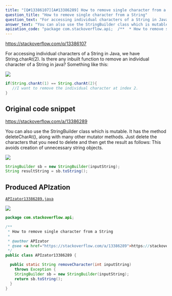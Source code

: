 ```yaml
---
title: "[Q#13386107][A#13386289] How to remove single character from a String"
question_title: "How to remove single character from a String"
question_text: "For accessing individual characters of a String in Java, we have String.charAt(2). Is there any inbuilt function to remove an individual character of a String in java? Something like this:"
answer_text: "You can also use the StringBuilder class which is mutable. It has the method deleteCharAt(), along with many other mutator methods. Just delete the characters that you need to delete and then get the result as follows: This avoids creation of unnecessary string objects."
apization_code: "package com.stackoverflow.api;  /**  * How to remove single character from a String  *  * @author APIzator  * @see <a href=\"https://stackoverflow.com/a/13386289\">https://stackoverflow.com/a/13386289</a>  */ public class APIzator13386289 {    public static String removeCharacter(int inputString)     throws Exception {     StringBuilder sb = new StringBuilder(inputString);     return sb.toString();   } }"
---
```


https://stackoverflow.com/q/13386107

For accessing individual characters of a String in Java, we have String.charAt(2). Is there any inbuilt function to remove an individual character of a String in java?
Something like this:


<div class="code-logo"><img src="/stackoverflow.png" /></div>

```java
if(String.charAt(1) == String.charAt(2){
   //I want to remove the individual character at index 2. 
}
```


## Original code snippet

https://stackoverflow.com/a/13386289

You can also use the StringBuilder class which is mutable.
It has the method deleteCharAt(), along with many other mutator methods.
Just delete the characters that you need to delete and then get the result as follows:
This avoids creation of unnecessary string objects.

<div class="code-logo"><img src="/stackoverflow.png" /></div>

```java
StringBuilder sb = new StringBuilder(inputString);
String resultString = sb.toString();
```

## Produced APIzation

[`APIzator13386289.java`](https://github.com/pasqualesalza/apization-temp-data/raw/master/search/APIzator13386289.java)

<div class="code-logo"><img src="/apizator.png" /></div>

```java
package com.stackoverflow.api;

/**
 * How to remove single character from a String
 *
 * @author APIzator
 * @see <a href="https://stackoverflow.com/a/13386289">https://stackoverflow.com/a/13386289</a>
 */
public class APIzator13386289 {

  public static String removeCharacter(int inputString)
    throws Exception {
    StringBuilder sb = new StringBuilder(inputString);
    return sb.toString();
  }
}

```